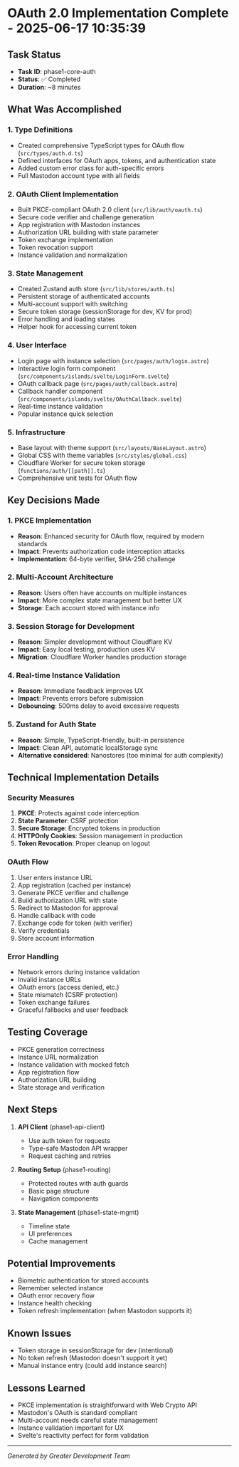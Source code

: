 # OAuth 2.0 Implementation Complete - 2025-06-17 10:35:39

## Task Status
- **Task ID**: phase1-core-auth
- **Status**: ✅ Completed
- **Duration**: ~8 minutes

## What Was Accomplished

### 1. Type Definitions
- Created comprehensive TypeScript types for OAuth flow (`src/types/auth.d.ts`)
- Defined interfaces for OAuth apps, tokens, and authentication state
- Added custom error class for auth-specific errors
- Full Mastodon account type with all fields

### 2. OAuth Client Implementation
- Built PKCE-compliant OAuth 2.0 client (`src/lib/auth/oauth.ts`)
- Secure code verifier and challenge generation
- App registration with Mastodon instances
- Authorization URL building with state parameter
- Token exchange implementation
- Token revocation support
- Instance validation and normalization

### 3. State Management
- Created Zustand auth store (`src/lib/stores/auth.ts`)
- Persistent storage of authenticated accounts
- Multi-account support with switching
- Secure token storage (sessionStorage for dev, KV for prod)
- Error handling and loading states
- Helper hook for accessing current token

### 4. User Interface
- Login page with instance selection (`src/pages/auth/login.astro`)
- Interactive login form component (`src/components/islands/svelte/LoginForm.svelte`)
- OAuth callback page (`src/pages/auth/callback.astro`)
- Callback handler component (`src/components/islands/svelte/OAuthCallback.svelte`)
- Real-time instance validation
- Popular instance quick selection

### 5. Infrastructure
- Base layout with theme support (`src/layouts/BaseLayout.astro`)
- Global CSS with theme variables (`src/styles/global.css`)
- Cloudflare Worker for secure token storage (`functions/auth/[[path]].ts`)
- Comprehensive unit tests for OAuth flow

## Key Decisions Made

### 1. PKCE Implementation
- **Reason**: Enhanced security for OAuth flow, required by modern standards
- **Impact**: Prevents authorization code interception attacks
- **Implementation**: 64-byte verifier, SHA-256 challenge

### 2. Multi-Account Architecture
- **Reason**: Users often have accounts on multiple instances
- **Impact**: More complex state management but better UX
- **Storage**: Each account stored with instance info

### 3. Session Storage for Development
- **Reason**: Simpler development without Cloudflare KV
- **Impact**: Easy local testing, production uses KV
- **Migration**: Cloudflare Worker handles production storage

### 4. Real-time Instance Validation
- **Reason**: Immediate feedback improves UX
- **Impact**: Prevents errors before submission
- **Debouncing**: 500ms delay to avoid excessive requests

### 5. Zustand for Auth State
- **Reason**: Simple, TypeScript-friendly, built-in persistence
- **Impact**: Clean API, automatic localStorage sync
- **Alternative considered**: Nanostores (too minimal for auth complexity)

## Technical Implementation Details

### Security Measures
1. **PKCE**: Protects against code interception
2. **State Parameter**: CSRF protection
3. **Secure Storage**: Encrypted tokens in production
4. **HTTPOnly Cookies**: Session management in production
5. **Token Revocation**: Proper cleanup on logout

### OAuth Flow
1. User enters instance URL
2. App registration (cached per instance)
3. Generate PKCE verifier and challenge
4. Build authorization URL with state
5. Redirect to Mastodon for approval
6. Handle callback with code
7. Exchange code for token (with verifier)
8. Verify credentials
9. Store account information

### Error Handling
- Network errors during instance validation
- Invalid instance URLs
- OAuth errors (access denied, etc.)
- State mismatch (CSRF protection)
- Token exchange failures
- Graceful fallbacks and user feedback

## Testing Coverage
- PKCE generation correctness
- Instance URL normalization
- Instance validation with mocked fetch
- App registration flow
- Authorization URL building
- State storage and verification

## Next Steps

1. **API Client** (phase1-api-client)
   - Use auth token for requests
   - Type-safe Mastodon API wrapper
   - Request caching and retries

2. **Routing Setup** (phase1-routing)
   - Protected routes with auth guards
   - Basic page structure
   - Navigation components

3. **State Management** (phase1-state-mgmt)
   - Timeline state
   - UI preferences
   - Cache management

## Potential Improvements
- Biometric authentication for stored accounts
- Remember selected instance
- OAuth error recovery flow
- Instance health checking
- Token refresh implementation (when Mastodon supports it)

## Known Issues
- Token storage in sessionStorage for dev (intentional)
- No token refresh (Mastodon doesn't support it yet)
- Manual instance entry (could add instance search)

## Lessons Learned
- PKCE implementation is straightforward with Web Crypto API
- Mastodon's OAuth is standard compliant
- Multi-account needs careful state management
- Instance validation important for UX
- Svelte's reactivity perfect for form validation

---
*Generated by Greater Development Team*